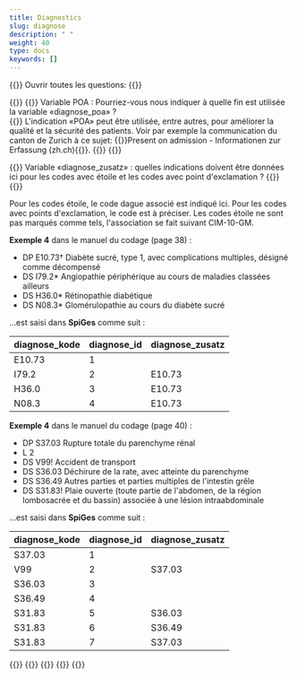 ```yaml
---
title: Diagnostics 
slug: diagnose
description: " "
weight: 40
type: docs
keywords: []
---
```


{{<faqBlock>}}
Ouvrir toutes les questions: {{<collapsibleGroupCommand groupId="diagnose">}}

{{<numberedList>}}
{{<listItem>}}
Variable POA : Pourriez-vous nous indiquer à quelle fin est utilisée la variable «diagnose_poa» ?  
{{<collapsibleBlock groupId="diagnose">}}
L'indication «POA» peut être utilisée, entre autres, pour améliorer la qualité et la sécurité des patients. Voir par exemple la communication du canton de Zurich à ce sujet: {{<link url="https://www.zh.ch/content/dam/zhweb/bilder-dokumente/themen/gesundheit/gesundheitsversorgung/spitaeler_kliniken/daten_und_statistik_der_listenspitaeler/datenerhebung/poa_informationen.pdf" newTab="true">}}Present on admission - Informationen zur Erfassung (zh.ch){{</link>}}.
{{</collapsibleBlock>}}
{{</listItem>}}

{{<listItem>}}
Variable «diagnose_zusatz» : quelles indications doivent être données ici pour les codes avec étoile et les codes avec point d'exclamation ?
{{<collapsibleBlock groupId="diagnose">}}
{{<markdown>}}

Pour les codes étoile, le code dague associé est indiqué ici. Pour les codes avec points d'exclamation, le code est à préciser. Les codes étoile ne sont pas marqués comme tels, l'association se fait suivant CIM-10-GM.

**Exemple 4** dans le manuel du codage (page 38) :

- DP E10.73† Diabète sucré, type 1, avec complications multiples, désigné comme décompensé
- DS I79.2\* Angiopathie périphérique au cours de maladies classées ailleurs
- DS H36.0\* Rétinopathie diabétique
- DS N08.3\* Glomérulopathie au cours du diabète sucré

…est saisi dans **SpiGes** comme suit :

|diagnose_kode|diagnose_id|diagnose_zusatz|
|---------|---------|---------|
|E10.73|1| |
|I79.2|2|E10.73|
|H36.0|3|E10.73|
|N08.3|4|E10.73|

**Exemple 4** dans le manuel du codage (page 40) :

- DP S37.03 Rupture totale du parenchyme rénal
- L 2
- DS V99! Accident de transport
- DS S36.03 Déchirure de la rate, avec atteinte du parenchyme
- DS S36.49 Autres parties et parties multiples de l'intestin grêle
- DS S31.83! Plaie ouverte (toute partie de l'abdomen, de la région lombosacrée et du bassin) associée à une lésion intraabdominale

…est saisi dans **SpiGes** comme suit :

|diagnose_kode|diagnose_id|diagnose_zusatz|
|---------|---------|---------|
|S37.03|1| |
|V99|2|S37.03|
|S36.03|3||
|S36.49|4||
|S31.83|5|S36.03|
|S31.83|6|S36.49|
|S31.83|7|S37.03|

{{</markdown>}}
{{</collapsibleBlock>}}
{{</listItem>}}
{{</numberedList>}}
{{</faqBlock>}}
